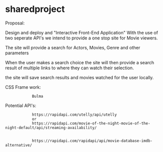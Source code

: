 # sharedproject

Proposal:

Design and deploy and "Interactive Front-End Application" 
With the use of two seperate API's we intend to provide a one stop site for Movie viewers. 

The site will provide a search for Actors, Movies, Genre and other parameters

When the user makes a search choice the site will then provide a search result of multiple links to where they can watch their selection.

the site will save search results and movies watched for the user locally.



CSS Frame work: 
				
				Bulma


Potential API's:

				https://rapidapi.com/utelly/api/utelly
				or 
				https://rapidapi.com/movie-of-the-night-movie-of-the-night-default/api/streaming-availability/
				
				
				https://rapidapi.com/rapidapi/api/movie-database-imdb-alternative/
				
